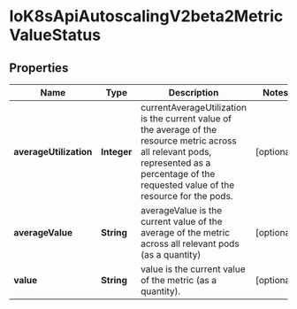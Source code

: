 
# IoK8sApiAutoscalingV2beta2MetricValueStatus

## Properties
Name | Type | Description | Notes
------------ | ------------- | ------------- | -------------
**averageUtilization** | **Integer** | currentAverageUtilization is the current value of the average of the resource metric across all relevant pods, represented as a percentage of the requested value of the resource for the pods. |  [optional]
**averageValue** | **String** | averageValue is the current value of the average of the metric across all relevant pods (as a quantity) |  [optional]
**value** | **String** | value is the current value of the metric (as a quantity). |  [optional]



